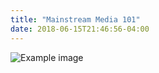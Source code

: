 ```yaml
---
title: "Mainstream Media 101"
date: 2018-06-15T21:46:56-04:00
---
```


![Example image](../mainstream-media-101.jpeg)
